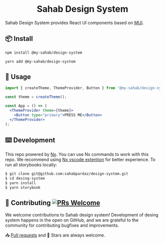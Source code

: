<h1 align="center">Sahab Design System</h1>

Sahab Design System provides React UI components based on [MUI](https://mui.com).

## 📦 Install

```bash
npm install @my-sahab/design-system
```

```bash
yarn add @my-sahab/design-system
```

## 🔨 Usage

```jsx
import { createTheme, ThemeProvider, Button } from '@my-sahab/design-system';

const theme = createTheme();

const App = () => (
  <ThemeProvider theme={theme}>
    <Button type="primary">PRESS ME</Button>
  </ThemeProvider>
);
```

## ⌨️ Development

This repo powered by [Nx](https://nx.dev). You can use Nx commands to work with this repo. We recommend using [Nx vscode extention](https://nx.dev/using-nx/console#nx-console-for-vscode) for better experience.
To run all storybooks locally:

```bash
$ git clone git@github.com:sahabpardaz/design-system.git
$ cd desing-system
$ yarn install
$ yarn storybook
```

## 🤝 Contributing [![PRs Welcome](https://img.shields.io/badge/PRs-welcome-brightgreen.svg?style=flat-square)](http://makeapullrequest.com)

We welcome contributions to Sahab design system! Development of desing system happens in the open on GitHub, and we are grateful to the community for contributing bugfixes and improvements.

📥 [Pull requests](https://github.com/sahabpardaz/design-system/pulls) and 🌟 Stars are always welcome.
